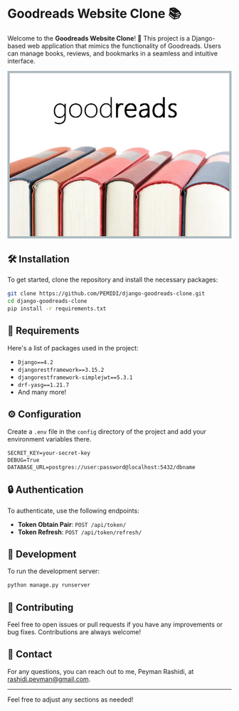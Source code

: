 # Goodreads Website Clone 📚

Welcome to the **Goodreads Website Clone**! 🎉 This project is a Django-based web application that mimics the
functionality of Goodreads. Users can manage books, reviews, and bookmarks in a seamless and intuitive interface.

![img.png](img.png)

## 🛠️ Installation

To get started, clone the repository and install the necessary packages:

```bash
git clone https://github.com/PEMIDI/django-goodreads-clone.git
cd django-goodreads-clone
pip install -r requirements.txt
```

## 🧩 Requirements

Here's a list of packages used in the project:

- `Django==4.2`
- `djangorestframework==3.15.2`
- `djangorestframework-simplejwt==5.3.1`
- `drf-yasg==1.21.7`
- And many more!

## ⚙️ Configuration

Create a `.env` file in the `config` directory of the project and add your environment variables there.

```plaintext
SECRET_KEY=your-secret-key
DEBUG=True
DATABASE_URL=postgres://user:password@localhost:5432/dbname
```

## 🔒 Authentication

To authenticate, use the following endpoints:

- **Token Obtain Pair**: `POST /api/token/`
- **Token Refresh**: `POST /api/token/refresh/`

## 🔧 Development

To run the development server:

```bash
python manage.py runserver
```

## 📝 Contributing

Feel free to open issues or pull requests if you have any improvements or bug fixes. Contributions are always welcome!

## 📧 Contact

For any questions, you can reach out to me, Peyman Rashidi,
at [rashidi.peyman@gmail.com](mailto:rashidi.peyman@gmail.com).

---

Feel free to adjust any sections as needed!